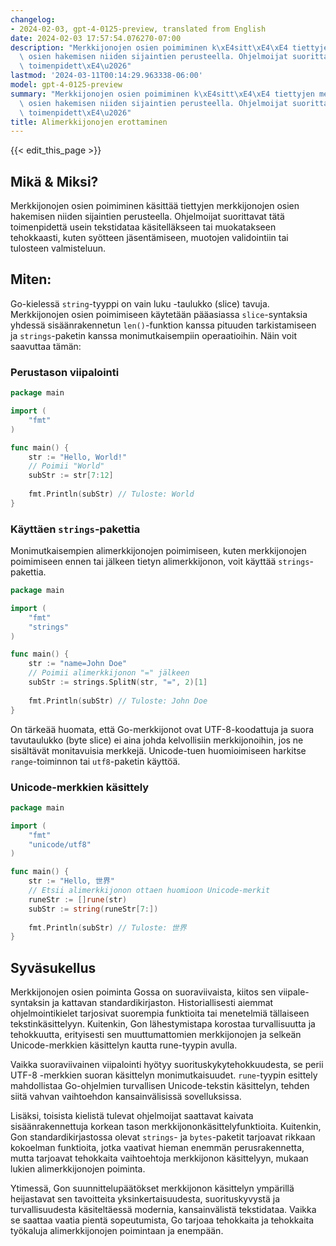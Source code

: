 ```yaml
---
changelog:
- 2024-02-03, gpt-4-0125-preview, translated from English
date: 2024-02-03 17:57:54.076270-07:00
description: "Merkkijonojen osien poimiminen k\xE4sitt\xE4\xE4 tiettyjen merkkijonojen\
  \ osien hakemisen niiden sijaintien perusteella. Ohjelmoijat suorittavat t\xE4t\xE4\
  \ toimenpidett\xE4\u2026"
lastmod: '2024-03-11T00:14:29.963338-06:00'
model: gpt-4-0125-preview
summary: "Merkkijonojen osien poimiminen k\xE4sitt\xE4\xE4 tiettyjen merkkijonojen\
  \ osien hakemisen niiden sijaintien perusteella. Ohjelmoijat suorittavat t\xE4t\xE4\
  \ toimenpidett\xE4\u2026"
title: Alimerkkijonojen erottaminen
---
```


{{< edit_this_page >}}

## Mikä & Miksi?

Merkkijonojen osien poimiminen käsittää tiettyjen merkkijonojen osien hakemisen niiden sijaintien perusteella. Ohjelmoijat suorittavat tätä toimenpidettä usein tekstidataa käsitelläkseen tai muokatakseen tehokkaasti, kuten syötteen jäsentämiseen, muotojen validointiin tai tulosteen valmisteluun.

## Miten:

Go-kielessä `string`-tyyppi on vain luku -taulukko (slice) tavuja. Merkkijonojen osien poimimiseen käytetään pääasiassa `slice`-syntaksia yhdessä sisäänrakennetun `len()`-funktion kanssa pituuden tarkistamiseen ja `strings`-paketin kanssa monimutkaisempiin operaatioihin. Näin voit saavuttaa tämän:

### Perustason viipalointi

```go
package main

import (
    "fmt"
)

func main() {
    str := "Hello, World!"
    // Poimii "World"
    subStr := str[7:12]
    
    fmt.Println(subStr) // Tuloste: World
}
```

### Käyttäen `strings`-pakettia

Monimutkaisempien alimerkkijonojen poimimiseen, kuten merkkijonojen poimimiseen ennen tai jälkeen tietyn alimerkkijonon, voit käyttää `strings`-pakettia.

```go
package main

import (
    "fmt"
    "strings"
)

func main() {
    str := "name=John Doe"
    // Poimii alimerkkijonon "=" jälkeen
    subStr := strings.SplitN(str, "=", 2)[1]
    
    fmt.Println(subStr) // Tuloste: John Doe
}
```

On tärkeää huomata, että Go-merkkijonot ovat UTF-8-koodattuja ja suora tavutaulukko (byte slice) ei aina johda kelvollisiin merkkijonoihin, jos ne sisältävät monitavuisia merkkejä. Unicode-tuen huomioimiseen harkitse `range`-toiminnon tai `utf8`-paketin käyttöä.

### Unicode-merkkien käsittely

```go
package main

import (
    "fmt"
    "unicode/utf8"
)

func main() {
    str := "Hello, 世界"
    // Etsii alimerkkijonon ottaen huomioon Unicode-merkit
    runeStr := []rune(str)
    subStr := string(runeStr[7:])
    
    fmt.Println(subStr) // Tuloste: 世界
}
```

## Syväsukellus

Merkkijonojen osien poiminta Gossa on suoraviivaista, kiitos sen viipale-syntaksin ja kattavan standardikirjaston. Historiallisesti aiemmat ohjelmointikielet tarjosivat suorempia funktioita tai menetelmiä tällaiseen tekstinkäsittelyyn. Kuitenkin, Gon lähestymistapa korostaa turvallisuutta ja tehokkuutta, erityisesti sen muuttumattomien merkkijonojen ja selkeän Unicode-merkkien käsittelyn kautta rune-tyypin avulla.

Vaikka suoraviivainen viipalointi hyötyy suorituskykytehokkuudesta, se perii UTF-8 -merkkien suoran käsittelyn monimutkaisuudet. `rune`-tyypin esittely mahdollistaa Go-ohjelmien turvallisen Unicode-tekstin käsittelyn, tehden siitä vahvan vaihtoehdon kansainvälisissä sovelluksissa.

Lisäksi, toisista kielistä tulevat ohjelmoijat saattavat kaivata sisäänrakennettuja korkean tason merkkijononkäsittelyfunktioita. Kuitenkin, Gon standardikirjastossa olevat `strings`- ja `bytes`-paketit tarjoavat rikkaan kokoelman funktioita, jotka vaativat hieman enemmän perusrakennetta, mutta tarjoavat tehokkaita vaihtoehtoja merkkijonon käsittelyyn, mukaan lukien alimerkkijonojen poiminta.

Ytimessä, Gon suunnittelupäätökset merkkijonon käsittelyn ympärillä heijastavat sen tavoitteita yksinkertaisuudesta, suorituskyvystä ja turvallisuudesta käsiteltäessä modernia, kansainvälistä tekstidataa. Vaikka se saattaa vaatia pientä sopeutumista, Go tarjoaa tehokkaita ja tehokkaita työkaluja alimerkkijonojen poimintaan ja enempään.
